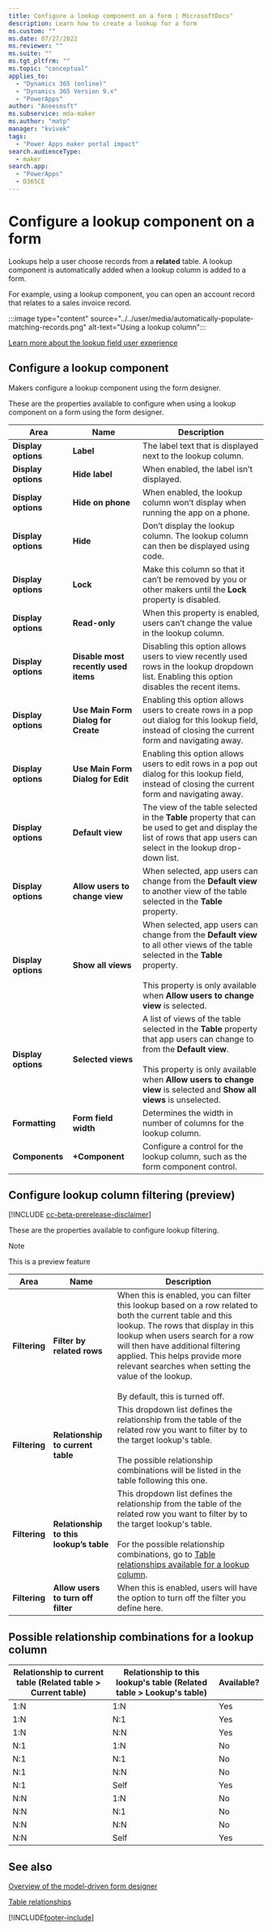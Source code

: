 ```yaml
---
title: Configure a lookup component on a form | MicrosoftDocs"
description: Learn how to create a lookup for a form
ms.custom: ""
ms.date: 07/27/2022
ms.reviewer: ""
ms.suite: ""
ms.tgt_pltfrm: ""
ms.topic: "conceptual"
applies_to: 
  - "Dynamics 365 (online)"
  - "Dynamics 365 Version 9.x"
  - "PowerApps"
author: "Aneesmsft"
ms.subservice: mda-maker
ms.author: "matp"
manager: "kvivek"
tags: 
  - "Power Apps maker portal impact"
search.audienceType: 
  - maker
search.app: 
  - "PowerApps"
  - D365CE
---
```

# Configure a lookup component on a form  

Lookups help a user choose records from a **related** table. A lookup component is automatically added when a lookup column is added to a form.

For example, using a lookup component, you can open an account record that relates to a sales invoice record.

:::image type="content" source="../../user/media/automatically-populate-matching-records.png" alt-text="Using a lookup column":::

[Learn more about the lookup field user experience](../../user/lookup-field.md)

## Configure a lookup component

Makers configure a lookup component using the form designer.

These are the properties available to configure when using a lookup component on a form using the form designer.

|Area  |Name  |Description  |
|---------|---------|---------|
| **Display options** | **Label** |  The label text that is displayed next to the lookup column. |
| **Display options**   | **Hide label**  | When enabled, the label isn’t displayed.  |
| **Display options**   | **Hide on phone**  | When enabled, the lookup column won’t display when running the app on a phone.  |
| **Display options**   | **Hide**  | Don’t display the lookup column. The lookup column can then be displayed using code.  |
| **Display options**   | **Lock**  | Make this column so that it can’t be removed by you or other makers until the **Lock** property is disabled.  |
| **Display options**   | **Read-only**  | When this property is enabled, users can’t change the value in the lookup column.  |
| **Display options**   | **Disable most recently used items**  | Disabling this option allows users to view recently used rows in the lookup dropdown list. Enabling this option disables the recent items.   |
| **Display options**   | **Use Main Form Dialog for Create**  | Enabling this option allows users to create rows in a pop out dialog for this lookup field, instead of closing the current form and navigating away.  |
| **Display options**   | **Use Main Form Dialog for Edit**  | Enabling this option allows users to edit rows in a pop out dialog for this lookup field, instead of closing the current form and navigating away.   |
| **Display options** | **Default view** |  The view of the table selected in the **Table** property that can be used to get and display the list of rows that app users can select in the lookup drop-down list. |
| **Display options** | **Allow users to change view** |  When selected, app users can change from the **Default view** to another view of the table selected in the **Table** property. |
| **Display options** | **Show all views** |  When selected, app users can change from the **Default view** to all other views of the table selected in the **Table** property. <br /><br />This property is only available when **Allow users to change view** is selected. |
| **Display options** | **Selected views** |  A list of views of the table selected in the **Table** property that app users can change to from the **Default view**. <br /><br />This property is only available when **Allow users to change view** is selected and **Show all views** is unselected. |
| **Formatting**  | **Form field width**  | Determines the width in number of columns for the lookup column.  |
| **Components**  | **+Component** | Configure a control for the lookup column, such as the form component control.  |

## Configure lookup column filtering (preview)

[!INCLUDE [cc-beta-prerelease-disclaimer](../../includes/cc-beta-prerelease-disclaimer.md)]

These are the properties available to configure lookup filtering.

> [!NOTE]
> This is a preview feature

<!-- After this feature moves to general availability, remove this section and move the below table into the table in the previous section. -->

|Area  |Name  |Description  |
|---------|---------|---------|
| **Filtering**  | **Filter by related rows**  | When this is enabled, you can filter this lookup based on a row related to both the current table and this lookup. The rows that display in this lookup when users search for a row will then have additional filtering applied. This helps provide more relevant searches when setting the value of the lookup. <br /><br />By default, this is turned off.  |
| **Filtering**  | **Relationship to current table** | This dropdown list defines the relationship from the table of the related row you want to filter by to the target lookup's table. <br /><br />The possible relationship combinations will be listed in the table following this one.  |
| **Filtering**  | **Relationship to this lookup’s table**  | This dropdown list defines the relationship from the table of the related row you want to filter by to the target lookup's table. <br /><br />For the possible relationship combinations, go to [Table relationships available for a lookup column](#possible-relationship-combinations-for-a-lookup-column).   |
| **Filtering**  | **Allow users to turn off filter**  | When this is enabled, users will have the option to turn off the filter you define here.  |

## Possible relationship combinations for a lookup column

|Relationship to current table (Related table > Current table) |Relationship to this lookup's table (Related table > Lookup's table) |Available?|
|-----------------------------|------------------------------|----------------|
|1:N|1:N|Yes|
|1:N|N:1|Yes|
|1:N|N:N|Yes|
|N:1|1:N|No|
|N:1|N:1|No|
|N:1|N:N|No|
|N:1|Self|Yes|
|N:N|1:N|No|
|N:N|N:1|No|
|N:N|N:N|No|
|N:N|Self|Yes|

## See also

[Overview of the model-driven form designer](form-designer-overview.md)  

[Table relationships](../data-platform/create-edit-entity-relationships.md)


[!INCLUDE[footer-include](../../includes/footer-banner.md)]